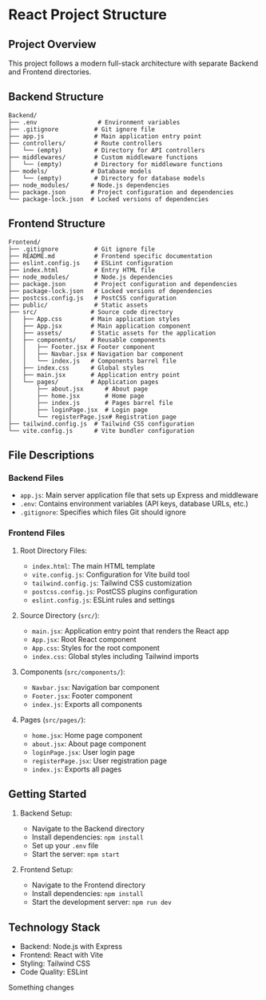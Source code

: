 # React Project Structure

## Project Overview
This project follows a modern full-stack architecture with separate Backend and Frontend directories.

## Backend Structure
```
Backend/
├── .env                 # Environment variables
├── .gitignore          # Git ignore file
├── app.js              # Main application entry point
├── controllers/        # Route controllers
│   └── (empty)         # Directory for API controllers
├── middlewares/        # Custom middleware functions
│   └── (empty)         # Directory for middleware functions
├── models/            # Database models
│   └── (empty)         # Directory for database models
├── node_modules/      # Node.js dependencies
├── package.json       # Project configuration and dependencies
└── package-lock.json  # Locked versions of dependencies
```

## Frontend Structure
```
Frontend/
├── .gitignore          # Git ignore file
├── README.md           # Frontend specific documentation
├── eslint.config.js    # ESLint configuration
├── index.html          # Entry HTML file
├── node_modules/       # Node.js dependencies
├── package.json        # Project configuration and dependencies
├── package-lock.json   # Locked versions of dependencies
├── postcss.config.js   # PostCSS configuration
├── public/             # Static assets
├── src/               # Source code directory
│   ├── App.css        # Main application styles
│   ├── App.jsx        # Main application component
│   ├── assets/        # Static assets for the application
│   ├── components/    # Reusable components
│   │   ├── Footer.jsx # Footer component
│   │   ├── Navbar.jsx # Navigation bar component
│   │   └── index.js   # Components barrel file
│   ├── index.css      # Global styles
│   ├── main.jsx       # Application entry point
│   └── pages/         # Application pages
│       ├── about.jsx      # About page
│       ├── home.jsx       # Home page
│       ├── index.js       # Pages barrel file
│       ├── loginPage.jsx  # Login page
│       └── registerPage.jsx# Registration page
├── tailwind.config.js  # Tailwind CSS configuration
└── vite.config.js      # Vite bundler configuration
```

## File Descriptions

### Backend Files
- `app.js`: Main server application file that sets up Express and middleware
- `.env`: Contains environment variables (API keys, database URLs, etc.)
- `.gitignore`: Specifies which files Git should ignore

### Frontend Files
1. Root Directory Files:
   - `index.html`: The main HTML template
   - `vite.config.js`: Configuration for Vite build tool
   - `tailwind.config.js`: Tailwind CSS customization
   - `postcss.config.js`: PostCSS plugins configuration
   - `eslint.config.js`: ESLint rules and settings

2. Source Directory (`src/`):
   - `main.jsx`: Application entry point that renders the React app
   - `App.jsx`: Root React component
   - `App.css`: Styles for the root component
   - `index.css`: Global styles including Tailwind imports

3. Components (`src/components/`):
   - `Navbar.jsx`: Navigation bar component
   - `Footer.jsx`: Footer component
   - `index.js`: Exports all components

4. Pages (`src/pages/`):
   - `home.jsx`: Home page component
   - `about.jsx`: About page component
   - `loginPage.jsx`: User login page
   - `registerPage.jsx`: User registration page
   - `index.js`: Exports all pages

## Getting Started
1. Backend Setup:
   - Navigate to the Backend directory
   - Install dependencies: `npm install`
   - Set up your `.env` file
   - Start the server: `npm start`

2. Frontend Setup:
   - Navigate to the Frontend directory
   - Install dependencies: `npm install`
   - Start the development server: `npm run dev`

## Technology Stack
- Backend: Node.js with Express
- Frontend: React with Vite
- Styling: Tailwind CSS
- Code Quality: ESLint

Something changes
